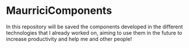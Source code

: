 # MaurriciComponents
 In this repository will be saved the components developed in the different technologies that I already worked on, aiming to use them in the future to increase productivity and help me and other people!
